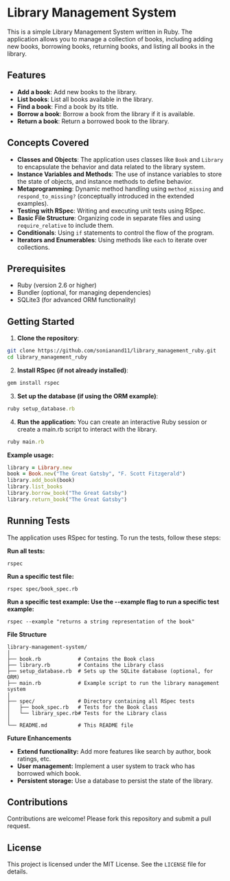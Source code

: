 # Library Management System

This is a simple Library Management System written in Ruby. The application allows you to manage a collection of books, including adding new books, borrowing books, returning books, and listing all books in the library.

## Features

- **Add a book**: Add new books to the library.
- **List books**: List all books available in the library.
- **Find a book**: Find a book by its title.
- **Borrow a book**: Borrow a book from the library if it is available.
- **Return a book**: Return a borrowed book to the library.

## Concepts Covered

- **Classes and Objects**: The application uses classes like `Book` and `Library` to encapsulate the behavior and data related to the library system.
- **Instance Variables and Methods**: The use of instance variables to store the state of objects, and instance methods to define behavior.
- **Metaprogramming**: Dynamic method handling using `method_missing` and `respond_to_missing?` (conceptually introduced in the extended examples).
- **Testing with RSpec**: Writing and executing unit tests using RSpec.
- **Basic File Structure**: Organizing code in separate files and using `require_relative` to include them.
- **Conditionals**: Using `if` statements to control the flow of the program.
- **Iterators and Enumerables**: Using methods like `each` to iterate over collections.

## Prerequisites

- Ruby (version 2.6 or higher)
- Bundler (optional, for managing dependencies)
- SQLite3 (for advanced ORM functionality)

## Getting Started

1. **Clone the repository**:
```bash
git clone https://github.com/sonianand11/library_management_ruby.git
cd library_management_ruby
```
2. **Install RSpec (if not already installed)**:
```bash
gem install rspec
```

3. **Set up the database (if using the ORM example)**:
```ruby
ruby setup_database.rb
```

4. **Run the application:** 
You can create an interactive Ruby session or create a main.rb script to interact with the library.
```ruby
ruby main.rb
```

**Example usage:**

```ruby
library = Library.new
book = Book.new("The Great Gatsby", "F. Scott Fitzgerald")
library.add_book(book)
library.list_books
library.borrow_book("The Great Gatsby")
library.return_book("The Great Gatsby")
```

## Running Tests
  The application uses RSpec for testing. To run the tests, follow these steps:

**Run all tests:**

    rspec

**Run a specific test file:**

    rspec spec/book_spec.rb

**Run a specific test example: Use the --example flag to run a specific test example:**

    rspec --example "returns a string representation of the book"

**File Structure**
```
library-management-system/
│
├── book.rb            # Contains the Book class
├── library.rb         # Contains the Library class
├── setup_database.rb  # Sets up the SQLite database (optional, for ORM)
├── main.rb            # Example script to run the library management system
│
├── spec/              # Directory containing all RSpec tests
│   ├── book_spec.rb   # Tests for the Book class
│   └── library_spec.rb# Tests for the Library class
│
└── README.md          # This README file
```

**Future Enhancements**

- **Extend functionality:** Add more features like search by author, book ratings, etc.
- **User management:** Implement a user system to track who has borrowed which book.
- **Persistent storage:** Use a database to persist the state of the library.

## Contributions

Contributions are welcome! Please fork this repository and submit a pull request.

## License

This project is licensed under the MIT License. See the `LICENSE` file for details.
